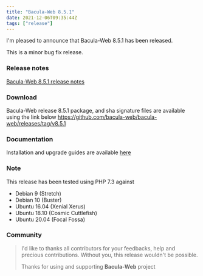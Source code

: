 ```yaml
---
title: "Bacula-Web 8.5.1"
date: 2021-12-06T09:35:44Z
tags: ["release"]
---
```


I'm pleased to announce that Bacula-Web 8.5.1 has been released.

This is a minor bug fix release.

<!--more-->

### Release notes

[Bacula-Web 8.5.1 release notes](https://github.com/bacula-web/bacula-web/releases/tag/v8.5.1)

### Download

Bacula-Web release 8.5.1 package, and sha signature files are available using the link below
https://github.com/bacula-web/bacula-web/releases/tag/v8.5.1

### Documentation

Installation and upgrade guides are available [here](https://docs.bacula-web.org/en/latest/)

### Note

This release has been tested using PHP 7.3 against

- Debian 9 (Stretch)
- Debian 10 (Buster)
- Ubuntu 16.04 (Xenial Xerus)
- Ubuntu 18.10 (Cosmic Cuttlefish)
- Ubuntu 20.04 (Focal Fossa)

### Community

> I'd like to thanks all contributors for your feedbacks, help and precious contributions.
> Without you, this release wouldn't be possible.
>
> Thanks for using and supporting **Bacula-Web** project
